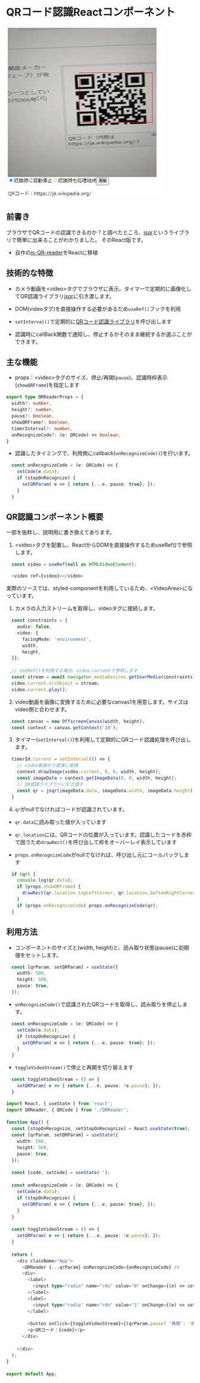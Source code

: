 # QRコード認識Reactコンポーネント



![qr-reader.png](./img/qr-reader.png)

## 前書き

ブラウザでQRコードの認識できるのか？と調べたところ、[jsqr](https://www.npmjs.com/package/jsqr)というライブラリで簡単に出来ることがわかりました。
そのReact版です。

* 自作の[js-QR-reader](https://github.com/murasuke/js-QR-reader)をReactに移植

## 技術的な特徴

* カメラ動画を&lt;video&gt;タグでブラウザに表示。タイマーで定期的に画像化してQR認識ライブラリ[jsqr](https://www.npmjs.com/package/jsqr)に引き渡します。



* DOM(videoタグ)を直接操作する必要があるため`useRef()`フックを利用

* `setInterval()`で定期的に[QRコード認識ライブラリ](https://www.npmjs.com/package/jsqr)を呼び出します

* 認識時にcallBack関数で通知し、停止するかそのまま継続するか選ぶことができます。

## 主な機能

* props：&lt;video&gt;タグのサイズ、停止/再開(`pause`)、認識時枠表示(`showQRFrame`)を指定します

```typescript
export type QRReaderProps = {
  width?: number,
  height?: number,
  pause?: boolean,
  showQRFrame?: boolean,
  timerInterval?: number,
  onRecognizeCode?: (e: QRCode) => boolean,
}

```

* 認識したタイミングで、利用側にcallback(`onRecognizeCode()`)を行います。

```typescript
  const onRecognizeCode = (e: QRCode) => {
    setCode(e.data);
    if (stopOnRecognize) {
      setQRParam( e => { return {...e, pause: true}; });
    }
  }
```

## QR認識コンポーネント概要

一部を抜粋し、説明用に書き換えてあります。

1. &lt;video&gt;タグを配置し、ReactからDOMを直接操作するためuseRef()で参照します。

```typescript
  const video = useRef(null as HTMLVideoElement);
```

```typescript
  <video ref={video}></video>
```
  実際のソースでは、styled-componentを利用しているため、&lt;VideoArea&gt;になっています。

1. カメラの入力ストリームを取得し、videoタグに接続します。

```typescript
  const constraints = { 
    audio: false, 
    video: {
      facingMode: 'environment', 
      width, 
      height, 
  }};

  // useRef()を利用する場合、video.currentで参照します
  const stream = await navigator.mediaDevices.getUserMedia(constraints);
  video.current.srcObject = stream;
  video.current.play();
```

2. video動画を画像に変換するために必要なcanvas1を用意します。サイズはvideo側と合わせます。

```typescript
  const canvas = new OffscreenCanvas(width, height);
  const context = canvas.getContext('2d');
```

3. タイマー(`setInterval()`)を利用して定期的にQRコード認識処理を呼び出します。

```typescript
  timerId.current = setInterval(() => {
    // video動画から画像に変換
    context.drawImage(video.current, 0, 0, width, height);
    const imageData = context.getImageData(0, 0, width, height);
    // QR認識ライブラリに引き渡す
    const qr = jsqr(imageData.data, imageData.width, imageData.height);
  }
```

4. `qr`がnullでなければコードが認識されています。

* `qr.data`に読み取った値が入っています

* `qr.location`には、QRコードの位置が入っています。認識したコードを赤枠で囲うため`drawRect()`を呼び出して枠をオーバーレイ表示しています

* `props.onRecognizeCode`がnullでなければ、呼び出し元にコールバックします

```typescript
  if (qr) {
    console.log(qr.data);
    if (props.showQRFrame) {
      drawRect(qr.location.topLeftCorner, qr.location.bottomRightCorner);
    }
    if (props.onRecognizeCode) props.onRecognizeCode(qr);               
  }
```


## 利用方法

* コンポーネントのサイズと(width, height)と、読み取り状態(pause)に初期値をセットします。

```typescript
  const [qrParam, setQRParam] = useState({
    width: 500,
    height: 500,
    pause: true,
  });
```

* `onRecognizeCode()`で認識されたQRコードを取得し、読み取りを停止します。

```typescript
  const onRecognizeCode = (e: QRCode) => {
    setCode(e.data);
    if (stopOnRecognize) {
      setQRParam( e => { return {...e, pause: true}; });
    }
  }`
```

* `toggleVideoStream()`で停止と再開を切り替えます

```typescript
  const toggleVideoStream = () => {
    setQRParam( e => { return {...e, pause: !e.pause}; });
  }
```

```typescript
import React, { useState } from 'react';
import QRReader, { QRCode } from './QRReader';

function App() {
  const [stopOnRecognize, setStopOnRecognize] = React.useState(true);
  const [qrParam, setQRParam] = useState({
    width: 500,
    height: 500,
    pause: true,
  });

  const [code, setCode] = useState('');

  const onRecognizeCode = (e: QRCode) => {
    setCode(e.data);
    if (stopOnRecognize) {
      setQRParam( e => { return {...e, pause: true}; });
    }
  }

  const toggleVideoStream = () => {
    setQRParam( e => { return {...e, pause: !e.pause}; });
  }

  return (
    <div className="App">
      <QRReader {...qrParam} onRecognizeCode={onRecognizeCode} />
      <div>
        <label>
          <input type="radio" name="rdo" value="0" onChange={(e) => setStopOnRecognize(e.target.value === "0")} checked={stopOnRecognize} />認識時に自動停止
        </label>
        <label>
          <input type="radio" name="rdo" value="1" onChange={(e) => setStopOnRecognize(e.target.value === "0")} checked={!stopOnRecognize} />認識時も処理継続
        </label>
        
        <button onClick={toggleVideoStream}>{(qrParam.pause? '再開': '停止')}</button>
        <p>QRコード：{code}</p>
      </div>

    </div>
  );
}

export default App;

```